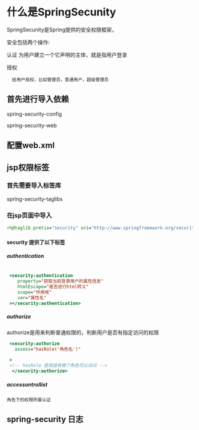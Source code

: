 # 什么是SpringSecunity

 SpringSecunity是Spring提供的安全权限框架，

 安全包括两个操作:

   认证
      为用户建立一个它声明的主体，就是指用户登录

   授权

      给用户授权，比如管理员，普通用户，超级管理员


## 首先进行导入依赖

spring-security-config

spring-security-web

## 配置web.xml


## jsp权限标签

### 首先需要导入标签库

 spring-security-taglibs

### 在jsp页面中导入


 ```jsp
<%@taglib pretix="security" uri="http://www.springframework.org/security/tags" %>

 ```

 #### security 提供了以下标签

 ##### authentication
```jsp
 
 <security:authentication
    property="获取当前登录用户的属性信息"
    htmlEscape="是否进行html转义"
    scope="作用域"  
    var="属性名"
 ></security:authentication>

```

##### authorize

  authorize是用来判断普通权限的，判断用户是否有指定访问的权限

```jsp
 <security:authorize
   assess="hasRole('角色名')"
  
 >
 <!-- hasRole 是用途有哪个角色可以访问 -->
  </security:authorize>
```
##### accessontrollist
 
    角色下的权限所属认证


## spring-security 日志


